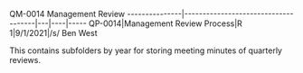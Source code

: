 QM-0014 Management Review
---------------|-------------------------------------|---|----|-----
QP-0014|Management Review Process|R 1|9/1/2021|/s/ Ben West

This contains subfolders by year for storing
meeting minutes of quarterly reviews.
